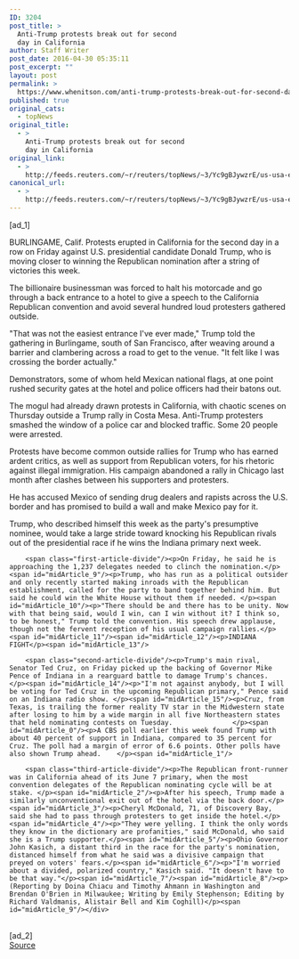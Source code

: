 ```yaml
---
ID: 3204
post_title: >
  Anti-Trump protests break out for second
  day in California
author: Staff Writer
post_date: 2016-04-30 05:35:11
post_excerpt: ""
layout: post
permalink: >
  https://www.whenitson.com/anti-trump-protests-break-out-for-second-day-in-california/
published: true
original_cats:
  - topNews
original_title:
  - >
    Anti-Trump protests break out for second
    day in California
original_link:
  - >
    http://feeds.reuters.com/~r/reuters/topNews/~3/Yc9gBJywzrE/us-usa-election-republicans-idUSKCN0XQ1WR
canonical_url:
  - >
    http://feeds.reuters.com/~r/reuters/topNews/~3/Yc9gBJywzrE/us-usa-election-republicans-idUSKCN0XQ1WR
---
```

 [ad_1]
<br><div id="articleText">
<span id="midArticle_start"/>

<span id="midArticle_0"/><span class="focusParagraph" readability="6"><p><span class="articleLocation">BURLINGAME, Calif.</span> Protests erupted in California for the second day in a row on Friday against U.S. presidential candidate Donald Trump, who is moving closer to winning the Republican nomination after a string of victories this week. </p></span><span id="midArticle_1"/><p>The billionaire businessman was forced to halt his motorcade and go through a back entrance to a hotel to give a speech to the California Republican convention and avoid several hundred loud protesters gathered outside.</p><span id="midArticle_2"/><p>"That was not the easiest entrance I've ever made," Trump told the gathering in Burlingame, south of San Francisco, after weaving around a barrier and clambering across a road to get to the venue. "It felt like I was crossing the border actually."</p><span id="midArticle_3"/><p>Demonstrators, some of whom held Mexican national flags, at one point rushed security gates at the hotel and police officers had their batons out.    </p><span id="midArticle_4"/><p>The mogul had already drawn protests in California, with chaotic scenes on Thursday outside a Trump rally in Costa Mesa. Anti-Trump protesters smashed the window of a police car and blocked traffic. Some 20 people were arrested.</p><span id="midArticle_5"/><p>Protests have become common outside rallies for Trump who has earned ardent critics, as well as support from Republican voters, for his rhetoric against illegal immigration. His campaign abandoned a rally in Chicago last month after clashes between his supporters and protesters.        </p><span id="midArticle_6"/><p>He has accused Mexico of sending drug dealers and rapists across the U.S. border and has promised to build a wall and make Mexico pay for it.</p><span id="midArticle_7"/><p>Trump, who described himself this week as the party's presumptive nominee, would take a large stride toward knocking his Republican rivals out of the presidential race if he wins the Indiana primary next week.                 </p><span id="midArticle_8"/>
        
        <span class="first-article-divide"/><p>On Friday, he said he is approaching the 1,237 delegates needed to clinch the nomination.</p><span id="midArticle_9"/><p>Trump, who has run as a political outsider and only recently started making inroads with the Republican establishment, called for the party to band together behind him. But said he could win the White House without them if needed. </p><span id="midArticle_10"/><p>"There should be and there has to be unity. Now with that being said, would I win, can I win without it? I think so, to be honest," Trump told the convention. His speech drew applause, though not the fervent reception of his usual campaign rallies.</p><span id="midArticle_11"/><span id="midArticle_12"/><p>INDIANA FIGHT</p><span id="midArticle_13"/>
        
        <span class="second-article-divide"/><p>Trump's main rival, Senator Ted Cruz, on Friday picked up the backing of Governor Mike Pence of Indiana in a rearguard battle to damage Trump's chances.                </p><span id="midArticle_14"/><p>"I'm not against anybody, but I will be voting for Ted Cruz in the upcoming Republican primary," Pence said on an Indiana radio show. </p><span id="midArticle_15"/><p>Cruz, from Texas, is trailing the former reality TV star in the Midwestern state after losing to him by a wide margin in all five Northeastern states that held nominating contests on Tuesday.               </p><span id="midArticle_0"/><p>A CBS poll earlier this week found Trump with about 40 percent of support in Indiana, compared to 35 percent for Cruz. The poll had a margin of error of 6.6 points. Other polls have also shown Trump ahead.    </p><span id="midArticle_1"/>
        
        <span class="third-article-divide"/><p>The Republican front-runner was in California ahead of its June 7 primary, when the most convention delegates of the Republican nominating cycle will be at stake. </p><span id="midArticle_2"/><p>After his speech, Trump made a similarly unconventional exit out of the hotel via the back door.</p><span id="midArticle_3"/><p>Cheryl McDonald, 71, of Discovery Bay, said she had to pass through protesters to get inside the hotel.</p><span id="midArticle_4"/><p>"They were yelling. I think the only words they know in the dictionary are profanities," said McDonald, who said she is a Trump supporter.</p><span id="midArticle_5"/><p>Ohio Governor John Kasich, a distant third in the race for the party's nomination, distanced himself from what he said was a divisive campaign that preyed on voters' fears.</p><span id="midArticle_6"/><p>"I'm worried about a divided, polarized country," Kasich said. "It doesn't have to be that way."</p><span id="midArticle_7"/><span id="midArticle_8"/><p> (Reporting by Doina Chiacu and Timothy Ahmann in Washington and Brendan O'Brien in Milwaukee; Writing by Emily Stephenson; Editing by Richard Valdmanis, Alistair Bell and Kim Coghill)</p><span id="midArticle_9"/></div>
<br>[ad_2]
<br><a href="http://feeds.reuters.com/~r/reuters/topNews/~3/Yc9gBJywzrE/us-usa-election-republicans-idUSKCN0XQ1WR">Source </a>